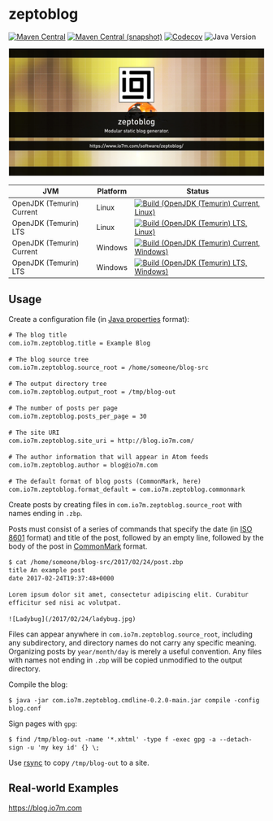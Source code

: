 zeptoblog
===

[![Maven Central](https://img.shields.io/maven-central/v/com.io7m.zeptoblog/com.io7m.zeptoblog.svg?style=flat-square)](http://search.maven.org/#search%7Cga%7C1%7Cg%3A%22com.io7m.zeptoblog%22)
[![Maven Central (snapshot)](https://img.shields.io/nexus/s/com.io7m.zeptoblog/com.io7m.zeptoblog?server=https%3A%2F%2Fs01.oss.sonatype.org&style=flat-square)](https://s01.oss.sonatype.org/content/repositories/snapshots/com/io7m/zeptoblog/)
[![Codecov](https://img.shields.io/codecov/c/github/io7m-com/zeptoblog.svg?style=flat-square)](https://codecov.io/gh/io7m-com/zeptoblog)
![Java Version](https://img.shields.io/badge/21-java?label=java&color=e6c35c)

![com.io7m.zeptoblog](./src/site/resources/zeptoblog.jpg?raw=true)

| JVM | Platform | Status |
|-----|----------|--------|
| OpenJDK (Temurin) Current | Linux | [![Build (OpenJDK (Temurin) Current, Linux)](https://img.shields.io/github/actions/workflow/status/io7m-com/zeptoblog/main.linux.temurin.current.yml)](https://www.github.com/io7m-com/zeptoblog/actions?query=workflow%3Amain.linux.temurin.current)|
| OpenJDK (Temurin) LTS | Linux | [![Build (OpenJDK (Temurin) LTS, Linux)](https://img.shields.io/github/actions/workflow/status/io7m-com/zeptoblog/main.linux.temurin.lts.yml)](https://www.github.com/io7m-com/zeptoblog/actions?query=workflow%3Amain.linux.temurin.lts)|
| OpenJDK (Temurin) Current | Windows | [![Build (OpenJDK (Temurin) Current, Windows)](https://img.shields.io/github/actions/workflow/status/io7m-com/zeptoblog/main.windows.temurin.current.yml)](https://www.github.com/io7m-com/zeptoblog/actions?query=workflow%3Amain.windows.temurin.current)|
| OpenJDK (Temurin) LTS | Windows | [![Build (OpenJDK (Temurin) LTS, Windows)](https://img.shields.io/github/actions/workflow/status/io7m-com/zeptoblog/main.windows.temurin.lts.yml)](https://www.github.com/io7m-com/zeptoblog/actions?query=workflow%3Amain.windows.temurin.lts)|

## Usage

Create a configuration file (in [Java properties](https://docs.oracle.com/javase/8/docs/api/java/util/Properties.html) format):

```
# The blog title
com.io7m.zeptoblog.title = Example Blog

# The blog source tree
com.io7m.zeptoblog.source_root = /home/someone/blog-src

# The output directory tree
com.io7m.zeptoblog.output_root = /tmp/blog-out

# The number of posts per page
com.io7m.zeptoblog.posts_per_page = 30

# The site URI
com.io7m.zeptoblog.site_uri = http://blog.io7m.com/

# The author information that will appear in Atom feeds
com.io7m.zeptoblog.author = blog@io7m.com

# The default format of blog posts (CommonMark, here)
com.io7m.zeptoblog.format_default = com.io7m.zeptoblog.commonmark
```

Create posts by creating files in `com.io7m.zeptoblog.source_root` with names ending in `.zbp`.

Posts must consist of a series of commands that specify the date
(in [ISO 8601](https://en.wikipedia.org/wiki/ISO_8601) format) and
title of the post, followed by an empty line, followed by the body
of the post in [CommonMark](http://commonmark.org/) format.

```
$ cat /home/someone/blog-src/2017/02/24/post.zbp
title An example post
date 2017-02-24T19:37:48+0000

Lorem ipsum dolor sit amet, consectetur adipiscing elit. Curabitur
efficitur sed nisi ac volutpat.

![Ladybug](/2017/02/24/ladybug.jpg)
```

Files can appear anywhere in `com.io7m.zeptoblog.source_root`,
including any subdirectory, and directory names do not carry any
specific meaning. Organizing posts by `year/month/day` is merely a
useful convention. Any files with names not ending in `.zbp` will
be copied unmodified to the output directory.

Compile the blog:

```
$ java -jar com.io7m.zeptoblog.cmdline-0.2.0-main.jar compile -config blog.conf
```

Sign pages with `gpg`:

```
$ find /tmp/blog-out -name '*.xhtml' -type f -exec gpg -a --detach-sign -u 'my key id' {} \;
```

Use [rsync](https://rsync.samba.org/) to copy `/tmp/blog-out` to a site.

## Real-world Examples

https://blog.io7m.com


